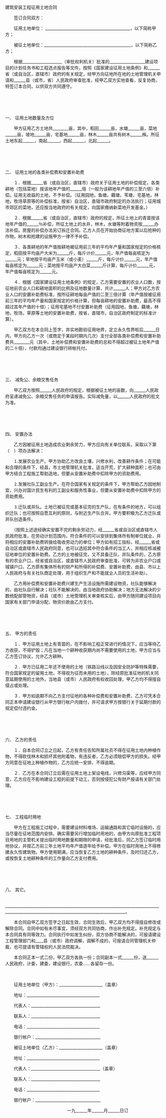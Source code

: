 



建筑安装工程征用土地合同



 

　　签订合同双方：

　　征用土地单位： ___________________________________________，以下简称甲方；

　　被征土地单位：____________________________________________，以下简称乙方；

　　根据____________________（审批权利机关）批准的__________________建设项目的计划任务书和工程选点报告等文件，按照《国家建设征用土地条例》和______省（或自治区，直辖市）政府的有关规定，经甲方向征地所在地的土地管理机关申请和______县（或市，省）人民政府审查批准，经甲乙双方实地查看，反复协商，特签订本合同，以供双方共同遵守。

　　

　　

一、
征用土地数量及方位

　　甲方征用乙方土地共________亩，其中，稻田______亩，水塘______亩，菜地______亩，坡地______亩，宅基地______亩，林木______亩共有树木______株。所征土地东起______，南起______，西起______，北起______。

　　

　　

二、
征用土地的各类补偿费和安置补助费

　　１．根据______省（或自治区，直辖市）政府关于征用土地的补偿规定，各类耕地（包括菜地）按该地年产值的______倍（一般为该耕地年产值的三至六倍）补偿。征用无收益的土地，不予补偿。（征用园地，鱼塘，藕塘，苇塘，宅基地，林地，牧场草原等的补偿标准，按省）自治区，直辖市政府制定的办法执行；征用城市郊区的菜地，还应按当地政府的有关规定，向国家缴纳新菜地开发基金。）

　　２．根据______省（或自治区，直辖市）政府的规定，所征土地上的青苗按该地年产值的______％补偿，所征土地上的水井，林木，水塘等附着物资按______办法补偿。房屋的补偿办法另订拆迁合同。乙方人员在开始协商征地方案以后抢种的作物，树木和抢建的设施甲方一律不予补偿。

　　３．各类耕地的年产值按耕地被征用前三年的平均年产量和国家规定的价格核定，稻田按平均亩产大米为______斤，每斤计价______元，年产值每亩核定为______元；旱地按平均亩产玉米（或小麦）______斤，每斤计价______元，年产值每亩核定为______元；菜地按平均亩产大白菜______斤计算，每斤计价______元，年产值每亩核定为______元。

　　４．根据《国家建设征用土地条例》的规定，乙方需要安置的农业人口数，按征地前农业人口和耕地面积的比例及征地数量计算，共计______人；甲方对乙方农业人口的安置补助费标准，按所征耕地每亩产值的二至三倍计算（年产值按被征用前三年的平均年产量和国家规定的价格计算，但每亩耕地的安置补助费，最高不得超过其年产值的十倍）；征用宅基地不付安置补助费（征用园地，鱼塘，藕塘，林地，牧场，草原等土地的安置补助费，按省，直辖市，自治区政府制定的标准计算）。

　　甲乙双方在本合同上签字，并实地勘验征用地界，定立永久性界桩后______日内，甲方向乙方一次（或商定于某段时期内几次）支付全部各类补偿费和安置补助费共________元（其中，土地补偿费和安置补助费的总和不得超过被征土地年产值的二十倍），付款均通过建设银行转帐托付。

　　

　　

三、
减免公、余粮交售任务

　　甲乙双方按照______人民政府的规定，根据被征土地的亩数，向______人民政府呈递减免公、余粮交售任务的申请报告。实际减免量，以______人民政府的批文为准。

　　

　　

四、
安置办法

　　乙方因被征用土地造成农业剩余劳力，甲方应向有关单位联系，采取以下第（　）项办法解决： 

　　⒈发展农业生产。甲方协助乙方改良土壤，兴修水利，改善耕作条件；在可能和合理的条件下，经县，市土地管理机关批准，适当开荒，扩大耕种面积；也可由甲方结合工程施工帮助造地，但要从安置补助费中扣除甲方的资助费用。

　　⒉发展社队工副业生产。在符合国家有关规定的条件下，甲方帮助乙方因地制宜，兴办对国计民生有利的工副业和服务性事业，但要从安置补助费中扣除甲方的资助费用。

　　⒊迁队或并队。土地已被征完或基本征完的生产队，在有条件的地方，可以组织迁队；也可按照自愿互利的原则，与附近生产队合并。甲方要积极为乙方迁队或并队创造条件。

　　（按照上述途经确实安置不完的剩余劳动力，经______省或自治区或直辖市人民政府批准，在劳动计划范围内，符合条件的可以安排到集体所有制单位就业，并将相应的安置补助费转拨给吸收劳动力的单位；甲方如有招工指标，经______省或自治区或直辖市人民政府同意，也可以选招其中符合条件的当工人，并相应核减被征地单位的安置补助费。乙方的土地被征完，又不具备迁队，并队条件的，乙方原有的农业户口，经省或自治区，或直辖市人民政府审查批准，可转为非农业户口或城镇户口，乙方原有集体所有的财产和所得的补偿费、安置补助费，由县、市以上人民政府与有关社队商定处理，用于组织生产和不能就业人员的生活补助）。

　　乙方用补偿费和安置补助费兴建生产生活设施所需建设物资，社队能够解决的，由社队自行解决；社队不能解决的，由当地政府协助解决；地方无法解决的少数统配部管物资，经县（或市）土地管理机关审查核实后，由甲方随同建设项目向国家有关部门申请分配，物资价款由乙方支付。

　　

　　

五、
甲方的责任

　　１．甲方征用土地上有青苗的，在不影响工程正常进行的情况下，应当等待乙方收获，不得铲毁；凡在当地一个耕种收获期内尚不需要使用的土地，甲方应当与乙方签订协议，允许乙方耕种。

　　２．甲方已征用二年还不使用的土地（铁路沿线以及因安全防护等特殊需要，符合国家规定的留用土地，不得视为征而未用的土地），除经原批准征地的机关同意延期使用的土地外，当地县（或市）人民政府有权收回处理，甲乙方均不得擅自侵占或处理。

　　３．甲方如逾期不向乙方支付征地的各种补偿费和安置补助费，乙方可凭本合同正本申请建设银行从甲方银行帐户内拨付，并可请求甲方按银行关于延期付款的规定偿付违约金。

　　

　　

六、
乙方的责任

　　１．自本合同订立之日起，乙方有责任告知所属社员不得在征用土地内种植作物，不得砍伐林木和损坏其他附着物，有违反者，乙方必须赔偿甲方的损失。经甲方同意在征地上种植作物的，乙方应统一安排，不得逾期。

　　２．乙方在本合同订立后需在征用土地上架设电线，兴修沟渠等，应经甲方同意，乙方应在不影响建设工程的前提下动工，否则按侵犯公有财产报请有关部门处理。

　　

　　

七、
工程临时用地

　　甲方在工程施工过程中，需要建设材料堆场、运输通路和其它临时设施的，应当尽量在征地范围内安排。确实需要另行增加临时用地的，由甲方向原批准工程项目用地的主管机关提出临时用地数量和期限的申请，经批准后，同乙方签订临时用地协议，并按乙方前三年土地平均年产值逐年给予补偿。甲方在临时用地上不得修建永久性建筑物。甲方使用期满，应当恢复乙方土地的耕种条件，及时归还乙方，或按恢复土地耕种条件的工作量向乙方支付费用。

　　

　　

八、
其它。

　　___________________________________________________________________________________________________________________________________________。

　　本合同自甲乙双方签字之日起生效，合同生效后，甲乙双方均不得擅自修改或解除合同。合同中如有未尽事宜，须经双方共同协商，作出补充规定。补充规定与本合同具有同等效力。合同执行中如发生纠纷，双方协商不能解决的，可报请建设工程管理部门和____县（或市）政府调解，调解不成的，可报请合同管理机关仲裁，也可提请有管辖权的人民法院裁决。

　　本合同正本一式二份，甲乙双方各执一份；合同副本一式______份，送______人民政府，计委，建委，建设银行，农委……各留存一份。　　

　　

　　征用土地单位（甲方）：______________________（盖章）

　　地址：_____________________________________

　　代表人：___________________________________

　　联系人：___________________________________

　　电话：_____________________________________

　　银行帐户：_________________________________　　

　　被征土地单位（乙方）：______________________（盖章）

　　地址：_____________________________________

　　代表人：___________________________________（盖章）

　　联系人：___________________________________

　　电话：_____________________________________

　　银行帐户：_________________________________

　　　　　　　　　　　　　　 一九______年______月______日订